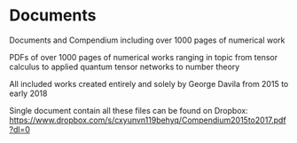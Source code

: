 # Documents
Documents and Compendium including over 1000 pages of numerical work


PDFs of over 1000 pages of numerical works ranging in topic from tensor calculus to applied quantum tensor networks to number theory 

All included works created entirely and solely by George Davila from 2015 to early 2018

Single document contain all these files can be found on Dropbox: https://www.dropbox.com/s/cxyunvn119behyq/Compendium2015to2017.pdf?dl=0

